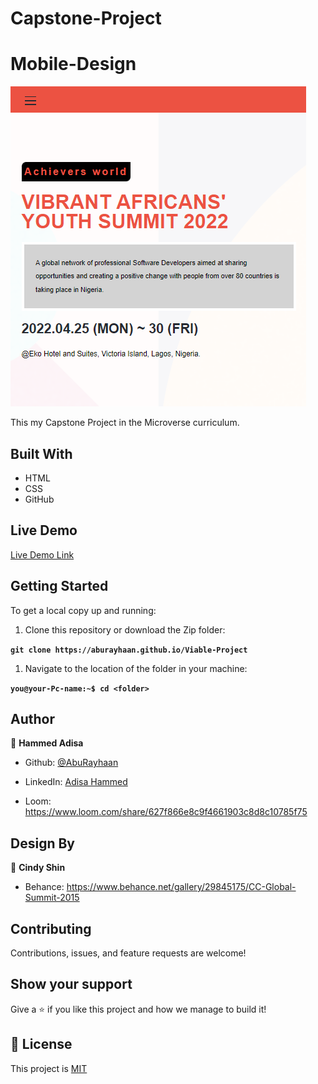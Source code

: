 # Capstone-Project

# Mobile-Design

![screenshot](images/screenshot.png)

This my Capstone Project in the Microverse curriculum.

## Built With

- HTML
- CSS
- GitHub

## Live Demo

[Live Demo Link](https://aburayhaan.github.io/Viable-Project/)

## Getting Started

To get a local copy up and running:

1. Clone this repository or download the Zip folder:

**``git clone https://aburayhaan.github.io/Viable-Project``**

1. Navigate to the location of the folder in your machine:

**``you@your-Pc-name:~$ cd <folder>``**

## Author

👤 **Hammed Adisa**

- Github: [@AbuRayhaan](https://github.com/AbuRayhaan)

- LinkedIn: [Adisa Hammed](https://www.linkedin.com/in/hammed-adisa-mct-ccsp-ctp-b4378372/)

- Loom: https://www.loom.com/share/627f866e8c9f4661903c8d8c10785f75

## Design By

👤 **Cindy Shin**

- Behance: https://www.behance.net/gallery/29845175/CC-Global-Summit-2015

## Contributing

Contributions, issues, and feature requests are welcome!

## Show your support

Give a ⭐ if you like this project and how we manage to build it!

## 📝 License

This project is [MIT](https://github.com/AbuRayhaan/Viable-Project/blob/add-license-1/LICENSE)
